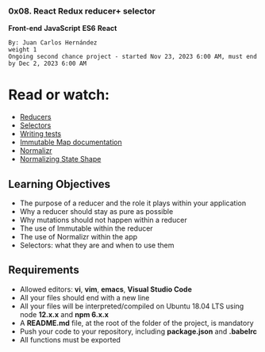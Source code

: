 ### 0x08. React Redux reducer+ selector

__Front-end__ __JavaScript__ __ES6__ __React__

```
By: Juan Carlos Hernández
weight 1
Ongoing second chance project - started Nov 23, 2023 6:00 AM, must end by Dec 2, 2023 6:00 AM
```

# Read or watch:

* [Reducers](https://redux.js.org/tutorials/fundamentals/part-3-state-actions-reducers)
* [Selectors](https://redux.js.org/introduction/learning-resources#selectors)
* [Writing tests](https://redux.js.org/usage/writing-tests)
* [Immutable Map documentation](https://https://immutable-js.com/docs/v4.3.4)
* [Normalizr](https://https://immutable-js.com/docs/v4.3.4)
* [Normalizing State Shape](https://https://redux.js.org/usage/structuring-reducers/normalizing-state-shape)

## Learning Objectives

* The purpose of a reducer and the role it plays within your application
* Why a reducer should stay as pure as possible
* Why mutations should not happen within a reducer
* The use of Immutable within the reducer
* The use of Normalizr within the app
* Selectors: what they are and when to use them

## Requirements

* Allowed editors: **vi**, **vim**, **emacs**, **Visual Studio Code**
* All your files should end with a new line
* All your files will be interpreted/compiled on Ubuntu 18.04 LTS using node **12.x.x** and **npm 6.x.x**
* A **README.md** file, at the root of the folder of the project, is mandatory
*  Push your code to your repository, including **package.json** and **.babelrc**
*  All functions must be exported